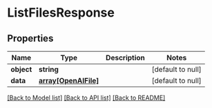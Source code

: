 # ListFilesResponse

## Properties
Name | Type | Description | Notes
------------ | ------------- | ------------- | -------------
**object** | **string** |  | [default to null]
**data** | [**array[OpenAIFile]**](OpenAIFile.md) |  | [default to null]

[[Back to Model list]](../README.md#documentation-for-models) [[Back to API list]](../README.md#documentation-for-api-endpoints) [[Back to README]](../README.md)


